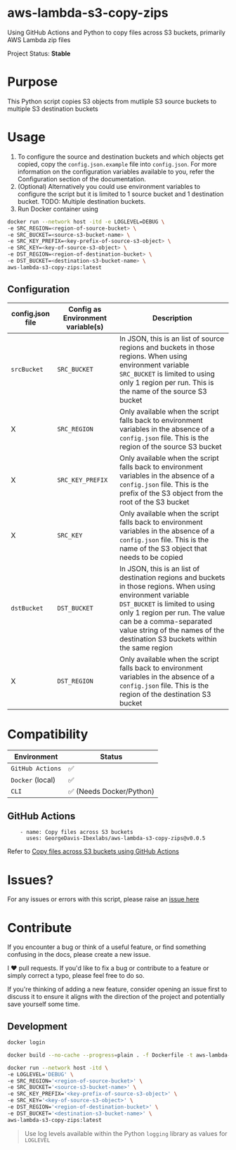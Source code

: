 # aws-lambda-s3-copy-zips

Using GitHub Actions and Python to copy files across S3 buckets, primarily AWS Lambda zip files

Project Status: **Stable**

# Purpose

This Python script copies S3 objects from mutliple S3 source buckets to multiple S3 destination buckets  

# Usage

1. To configure the source and destination buckets and which objects get copied, copy the `config.json.example` file into `config.json`. For more information on the configuration variables available to you, refer the Configuration section of the documentation.
2. (Optional) Alternatively you could use environment variables to configure the script but it is limited to 1 source bucket and 1 destination bucket. TODO: Multiple destination buckets.
3. Run Docker container using
```sh
docker run --network host -itd -e LOGLEVEL=DEBUG \
-e SRC_REGION=<region-of-source-bucket> \
-e SRC_BUCKET=<source-s3-bucket-name> \ 
-e SRC_KEY_PREFIX=<key-prefix-of-source-s3-object> \
-e SRC_KEY=<key-of-source-s3-object> \
-e DST_REGION=<region-of-destination-bucket> \
-e DST_BUCKET=<destination-s3-bucket-name> \
aws-lambda-s3-copy-zips:latest
```

## Configuration

| config.json file | Config as Environment variable(s) | Description |
|---------------|-----------------------------|-------------|
| `srcBucket` | `SRC_BUCKET` | In JSON, this is an list of source regions and buckets in those regions. When using environment variable `SRC_BUCKET` is limited to using only 1 region per run. This is the name of the source S3 bucket |
| X | `SRC_REGION` | Only available when the script falls back to  environment variables in the absence of a `config.json` file. This is the region of the source S3 bucket |
| X | `SRC_KEY_PREFIX` | Only available when the script falls back to  environment variables in the absence of a `config.json` file. This is the prefix of the S3 object from the root of the S3 bucket |
| X | `SRC_KEY` | Only available when the script falls back to  environment variables in the absence of a `config.json` file. This is the name of the S3 object that needs to be copied |
| `dstBucket` | `DST_BUCKET` | In JSON, this is an list of destination regions and buckets in those regions. When using environment variable `DST_BUCKET` is limited to using only 1 region per run. The value can be a comma-separated value string of the names of the destination S3 buckets within the same region |
| X | `DST_REGION` | Only available when the script falls back to  environment variables in the absence of a `config.json` file. This is the region of the destination S3 bucket |

# Compatibility

| Environment | Status |
|-------|------|
| `GitHub Actions` | :white_check_mark: |
| `Docker` (local) | :white_check_mark: |
| `CLI` | :white_check_mark: (Needs Docker/Python) |

## GitHub Actions

```
    - name: Copy files across S3 buckets
      uses: GeorgeDavis-Ibexlabs/aws-lambda-s3-copy-zips@v0.0.5
```
Refer to [Copy files across S3 buckets using GitHub Actions](https://github.com/marketplace/actions/aws-lambda-s3-copy-zips)

# Issues?

For any issues or errors with this script, please raise an [issue here](https://github.com/GeorgeDavis-Ibexlabs/aws-lambda-s3-copy-zips/issues)

# Contribute

If you encounter a bug or think of a useful feature, or find something confusing in the docs, please create a new issue.

I ♥️ pull requests. If you'd like to fix a bug or contribute to a feature or simply correct a typo, please feel free to do so.

If you're thinking of adding a new feature, consider opening an issue first to discuss it to ensure it aligns with the direction of the project and potentially save yourself some time.

## Development

```sh
docker login
```

```sh
docker build --no-cache --progress=plain . -f Dockerfile -t aws-lambda-s3-copy-zips:latest 2>&1 | tee build.log
```

```sh
docker run --network host -itd \
-e LOGLEVEL='DEBUG' \
-e SRC_REGION='<region-of-source-bucket>' \
-e SRC_BUCKET='<source-s3-bucket-name>' \
-e SRC_KEY_PREFIX='<key-prefix-of-source-s3-object>' \
-e SRC_KEY='<key-of-source-s3-object>' \
-e DST_REGION='<region-of-destination-bucket>' \
-e DST_BUCKET='<destination-s3-bucket-name>' \
aws-lambda-s3-copy-zips:latest
```

> Use log levels available within the Python `logging` library as values for `LOGLEVEL`